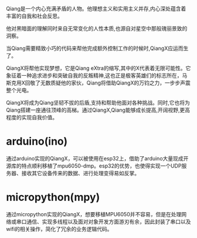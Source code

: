 Qiang是一个内心充满矛盾的人物。他理想主义和实用主义并存,内心深处蕴含着丰富的自我和社会反思。

他对黑暗面的理解同时来自无常变化的人性本质,也源自对星空中那般瑰丽景致的洞察。

当Qiang需要精致小巧的代码来帮他完成额外控制工作的时候时,QiangX应运而生了。

QiangX将帮他实现梦想，它是Qiang eXtra的缩写,其中的X代表着无限可能性。它象征着一种追求进步和突破自我的反叛精神,这也正是极客英雄们的标志所在，马斯克用X回敬了无数质疑他的家伙，Qiang将借助QiangX的万钧之力，一步步声震整个光电。

QiangX将成为Qiang坚韧不拔的后盾,支持和帮助他面对各种挑战。同时,它也将为Qiang搭建一座通往顶峰的高梯。通过QiangX,Qiang能够成长提高,开阔视野,更高程度的实现自我价值。

# arduino(ino)
通过arduino实现的QiangX，可以被使用在esp32上，借助了arduino大量现成开源库的特点顺利移植了mpu6050-dmp。esp32的优势，也使得实现一个UDP服务器、接收其它设备传来的数据、进行处理变得易如反掌。

# micropython(mpy)
通过micropython实现的QiangX，想要移植MPU6050并不容易，但是在处理网络或串口通信、实现多线程以及面对对象开发方面游刃有余，因此封装了串口以及wifi的相关操作，简化了冗余的业务逻辑代码。